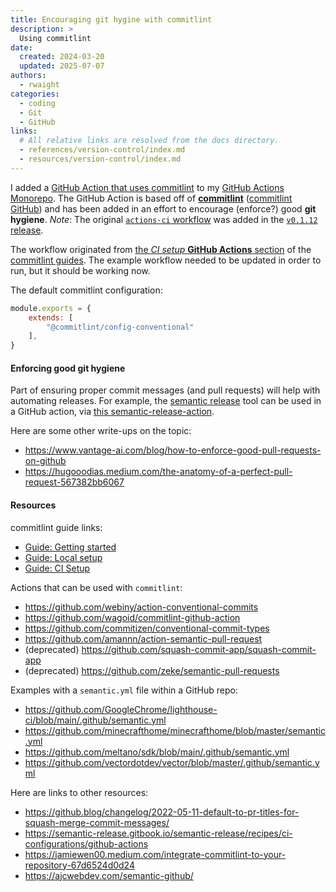 ```yaml
---
title: Encouraging git hygine with commitlint
description: >
  Using commitlint 
date:
  created: 2024-03-20
  updated: 2025-07-07
authors:
  - rwaight
categories:
  - coding
  - Git
  - GitHub
links:
  # All relative links are resolved from the docs directory.
  - references/version-control/index.md
  - resources/version-control/index.md
---
```


<!--- This page was moved from the 'rwaight/actions' repo --->
<!--- original file: https://github.com/rwaight/actions/blob/main/docs/adding-commitlint.md --->


I added a [GitHub Action that uses commitlint](https://github.com/rwaight/actions/blob/v0.2/.github/workflows/check-commits.yml) to my [GitHub Actions Monorepo](https://github.com/rwaight/actions).  The GitHub Action is based off of [**commitlint**](https://commitlint.js.org/) ([commitlint GitHub](https://github.com/conventional-changelog/commitlint)) and has been added in an effort to encourage (enforce?) good **git hygiene**.  _Note_: The original [`actions-ci` workflow](https://github.com/rwaight/actions/blob/v0.1.12/.github/workflows/actions-ci.yml) was added in the [`v0.1.12` release](https://github.com/rwaight/actions/releases/tag/v0.1.12).


The workflow originated from [the _CI setup_ **GitHub Actions** section](https://commitlint.js.org/guides/ci-setup.html#github-actions) of the [commitlint guides](https://commitlint.js.org/guides/ci-setup.html).  The example workflow needed to be updated in order to run, but it should be working now.

The default commitlint configuration:
```js
module.exports = {
    extends: [
        "@commitlint/config-conventional"
    ],
}
```

#### Enforcing good git hygiene

Part of ensuring proper commit messages (and pull requests) will help with automating releases.  For example, the [semantic release](https://github.com/semantic-release/semantic-release) tool can be used in a GitHub action, via [this semantic-release-action](https://github.com/cycjimmy/semantic-release-action).

Here are some other write-ups on the topic:

- https://www.vantage-ai.com/blog/how-to-enforce-good-pull-requests-on-github
- https://hugooodias.medium.com/the-anatomy-of-a-perfect-pull-request-567382bb6067



#### Resources

commitlint guide links:

- [Guide: Getting started](https://commitlint.js.org/guides/getting-started.html)
- [Guide: Local setup](https://commitlint.js.org/guides/local-setup.html)
- [Guide: CI Setup](https://commitlint.js.org/guides/ci-setup.html)

Actions that can be used with `commitlint`:

- https://github.com/webiny/action-conventional-commits
- https://github.com/wagoid/commitlint-github-action
- https://github.com/commitizen/conventional-commit-types
- https://github.com/amannn/action-semantic-pull-request
- (deprecated) https://github.com/squash-commit-app/squash-commit-app
- (deprecated) https://github.com/zeke/semantic-pull-requests


Examples with a `semantic.yml` file within a GitHub repo:

- https://github.com/GoogleChrome/lighthouse-ci/blob/main/.github/semantic.yml
- https://github.com/minecrafthome/minecrafthome/blob/master/semantic.yml
- https://github.com/meltano/sdk/blob/main/.github/semantic.yml
- https://github.com/vectordotdev/vector/blob/master/.github/semantic.yml


Here are links to other resources:

- https://github.blog/changelog/2022-05-11-default-to-pr-titles-for-squash-merge-commit-messages/
- https://semantic-release.gitbook.io/semantic-release/recipes/ci-configurations/github-actions
- https://jamiewen00.medium.com/integrate-commitlint-to-your-repository-67d6524d0d24
- https://ajcwebdev.com/semantic-github/

